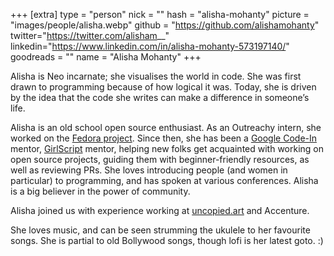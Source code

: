 +++
[extra]
type = "person"
nick = ""
hash = "alisha-mohanty"
picture = "images/people/alisha.webp"
github = "https://github.com/alishamohanty"
twitter="https://twitter.com/alisham__"
linkedin="https://www.linkedin.com/in/alisha-mohanty-573197140/"
goodreads = ""
name = "Alisha Mohanty"
+++

  <p class="text-black text-base leading-normal  md:text-xl lg:text-xl md:leading-snug font-light pb-4 md:pb-7">
    Alisha is Neo incarnate; she visualises the world in code. She was first drawn to programming because of how logical it was. Today, she is driven by the idea that the code she writes can make a difference in someone’s life.
  </p>
  <p class="text-black text-base leading-normal  md:text-xl lg:text-xl md:leading-snug font-light pb-4 md:pb-7">
    Alisha is an old school open source enthusiast. As an Outreachy intern, she worked on the <a class='underline hover:text-pink-500' href='http://fedoraproject.org'>Fedora project</a>. Since then, she has been a <a class='underline hover:text-pink-500' href='https://codein.withgoogle.com'>Google Code-In</a> mentor, <a class='underline hover:text-pink-500' href='https://www.girlscript.tech/home'>GirlScript</a> mentor, helping new folks get acquainted with working on open source projects, guiding them with beginner-friendly resources, as well as reviewing PRs. She loves introducing people (and women in particular) to programming, and has spoken at various conferences. Alisha is a big believer in the power of community.
  </p>
  <p class="text-black text-base leading-normal  md:text-xl lg:text-xl md:leading-snug font-light pb-4 md:pb-7">
    Alisha joined us with experience working at <a class='underline hover:text-pink-500' href='https://uncopied.art/fr/about'>uncopied.art</a> and Accenture.
</p>
  <p class="text-black text-base leading-normal  md:text-xl lg:text-xl md:leading-snug font-light pb-4 md:pb-7">
    She loves music, and can be seen strumming the ukulele to her favourite songs. She is partial to old Bollywood songs, though lofi is her latest goto. :)
</p>

